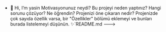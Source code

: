 - 👋 Hi, I’m yasin
 Motivasyonunuz neydi?
Bu projeyi neden yaptınız?
Hangi sorunu çözüyor?
Ne öğrendin?
Projenizi öne çıkaran nedir? Projenizde çok sayıda özellik varsa, bir "Özellikler" bölümü eklemeyi ve bunları burada listelemeyi düşünün. ✨`README.md
--->

